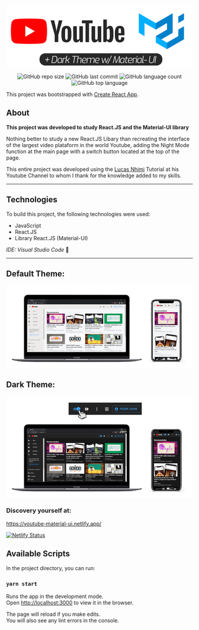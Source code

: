 <div align="center">

![YouTube Heahder](https://github.com/pedro-samo/youtube_inteface/blob/master/git_readme/header.png)

![GitHub repo size](https://img.shields.io/github/repo-size/pedro-samo/youtube_inteface) ![GitHub last commit](https://img.shields.io/github/last-commit/pedro-samo/youtube_inteface)  ![GitHub language count](https://img.shields.io/github/languages/count/pedro-samo/youtube_inteface) ![GitHub top language](https://img.shields.io/github/languages/top/pedro-samo/youtube_inteface)

</div>

This project was bootstrapped with [Create React App](https://github.com/facebook/create-react-app).


## About 

**This project was developed to study React.JS and the Material-UI library** 

Nothing better to study a new React.JS Libary than recreating the interface of the largest video plataform in the world Youtube, adding the Night Mode function at the main page with a switch button located at the top of the page. 

This entire project was developed using the [Lucas Nhimi](https://github.com/lucasnhimi) Tutorial at his Youtube Channel to whom I thank for the knowledge added to my skills. 

__________

## Technologies

To build this project, the following technologies were used:

* JavaScript
* React.JS
* Library React.JS (Material-UI)

_IDE: Visual Studio Code_ :blue_heart:
__________

## Default Theme:

![Default Theme](https://github.com/pedro-samo/youtube_inteface/blob/master/git_readme/custom_mode.png)


## Dark Theme:

![Dark Theme](https://github.com/pedro-samo/youtube_inteface/blob/master/git_readme/dark_mode.png)


### Discovery yourself at: 

https://youtube-material-ui.netlify.app/

[![Netlify Status](https://api.netlify.com/api/v1/badges/8707f9b4-a917-4a94-9dea-3500e65c2294/deploy-status)](https://youtube-material-ui.netlify.app/)


## Available Scripts

In the project directory, you can run:

### `yarn start`

Runs the app in the development mode.<br />
Open [http://localhost:3000](http://localhost:3000) to view it in the browser.

The page will reload if you make edits.<br />
You will also see any lint errors in the console.

